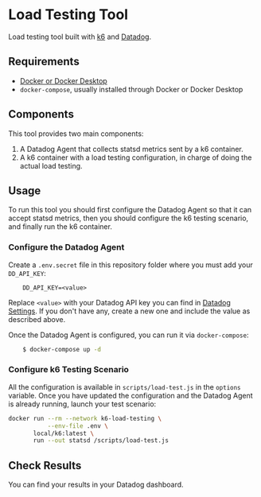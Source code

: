 # Load Testing Tool

Load testing tool built with [k6](https://k6.io/) and [Datadog](https://www.datadoghq.com/).

## Requirements

- [Docker or Docker Desktop](https://www.docker.com/)
- `docker-compose`, usually installed through Docker or Docker Desktop

## Components

This tool provides two main components:
1. A Datadog Agent that collects statsd metrics sent by a k6 container.
2. A k6 container with a load testing configuration, in charge of doing the actual load testing.

## Usage

To run this tool you should first configure the Datadog Agent so that it can accept statsd metrics,
then you should configure the k6 testing scenario, and finally run the k6 container.

### Configure the Datadog Agent

Create a `.env.secret` file in this repository folder where you must add your `DD_API_KEY`:

```env
    DD_API_KEY=<value>
```

Replace `<value>` with your Datadog API key you can find in [Datadog Settings](https://app.datadoghq.eu/organization-settings/api-keys).
If you don't have any, create a new one and include the value as described above.

Once the Datadog Agent is configured, you can run it via `docker-compose`:

```bash
    $ docker-compose up -d
```

### Configure k6 Testing Scenario

All the configuration is available in `scripts/load-test.js` in the `options` variable. Once you have updated the configuration
and the Datadog Agent is already running, launch your test scenario:

```bash
docker run --rm --network k6-load-testing \
           --env-file .env \
       local/k6:latest \
       run --out statsd /scripts/load-test.js
```

## Check Results

You can find your results in your Datadog dashboard.
